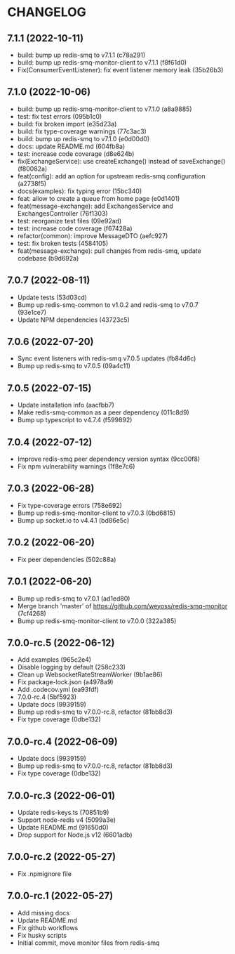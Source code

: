# CHANGELOG

## 7.1.1 (2022-10-11)

* build: bump up redis-smq to v7.1.1 (c78a291)
* build: bump up redis-smq-monitor-client to v7.1.1 (f8f61d0)
* Fix(ConsumerEventListener): fix event listener memory leak (35b26b3)

## 7.1.0 (2022-10-06)

* build: bump up redis-smq-monitor-client to v7.1.0 (a8a9885)
* test: fix test errors (095b1c0)
* build: fix broken import (e35d23a)
* build: fix type-coverage warnings (77c3ac3)
* build: bump up redis-smq to v7.1.0 (e0d00d0)
* docs: update README.md (604fb8a)
* test: increase code coverage (d8e624b)
* fix(ExchangeService): use createExchange() instead of saveExchange() (f80082a)
* feat(config): add an option for upstream redis-smq configuration (a2738f5)
* docs(examples): fix typing error (15bc340)
* feat: allow to create a queue from home page (e0d1401)
* feat(message-exchange): add ExchangesService and ExchangesController (76f1303)
* test: reorganize test files (09e92ad)
* test: increase code coverage (f67428a)
* refactor(common): improve MessageDTO (aefc927)
* test: fix broken tests (4584105)
* feat(message-exchange): pull changes from redis-smq, update codebase (b9d692a)

## 7.0.7 (2022-08-11)

* Update tests (53d03cd)
* Bump up redis-smq-common to v1.0.2 and redis-smq to v7.0.7 (93e1ce7)
* Update NPM dependencies (43723c5)

## 7.0.6 (2022-07-20)

* Sync event listeners with redis-smq v7.0.5 updates (fb84d6c)
* Bump up redis-smq to v7.0.5 (09a4c11)

## 7.0.5 (2022-07-15)

* Update installation info (aacfbb7)
* Make redis-smq-common as a peer dependency (011c8d9)
* Bump up typescript to v4.7.4 (f599892)

## 7.0.4 (2022-07-12)

* Improve redis-smq peer dependency version syntax (9cc00f8)
* Fix npm vulnerability warnings (1f8e7c6)

## 7.0.3 (2022-06-28)

* Fix type-coverage errors (758e692)
* Bump up redis-smq-monitor-client to v7.0.3 (0bd6815)
* Bump up socket.io to v4.4.1 (bd86e5c)

## 7.0.2 (2022-06-20)

* Fix peer dependencies (502c88a)

## 7.0.1 (2022-06-20)

* Bump up redis-smq to v7.0.1 (ad1ed80)
* Merge branch 'master' of https://github.com/weyoss/redis-smq-monitor (7cf4268)
* Bump up redis-smq-monitor-client to v7.0.0 (322a385)

## 7.0.0-rc.5 (2022-06-12)

* Add examples (965c2e4)
* Disable logging by default (258c233)
* Clean up WebsocketRateStreamWorker (9b1ae86)
* Fix package-lock.json (a4978a9)
* Add .codecov.yml (ea93fdf)
* 7.0.0-rc.4 (5bf5923)
* Update docs (9939159)
* Bump up redis-smq to v7.0.0-rc.8, refactor (81bb8d3)
* Fix type coverage (0dbe132)

## 7.0.0-rc.4 (2022-06-09)

* Update docs (9939159)
* Bump up redis-smq to v7.0.0-rc.8, refactor (81bb8d3)
* Fix type coverage (0dbe132)

## 7.0.0-rc.3 (2022-06-01)

* Update redis-keys.ts (70851b9)
* Support node-redis v4 (5099a3e)
* Update README.md (91650d0)
* Drop support for Node.js v12 (6601adb)

## 7.0.0-rc.2 (2022-05-27)

* Fix .npmignore file

## 7.0.0-rc.1 (2022-05-27)

* Add missing docs
* Update README.md
* Fix github workflows
* Fix husky scripts
* Initial commit, move monitor files from redis-smq